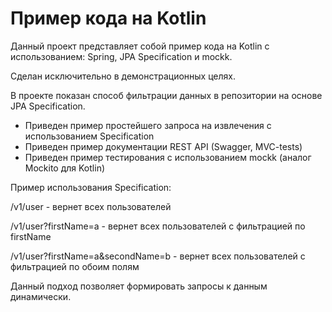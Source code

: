 # Пример кода на Kotlin
Данный проект представляет собой пример кода на Kotlin с использованием: Spring, JPA Specification и mockk.

Сделан исключительно в демонстрационных целях.

В проекте показан способ фильтрации данных в репозитории на основе JPA Specification.


- Приведен пример простейшего запроса на извлечения с использованием Specification
- Приведен пример документации REST API (Swagger, MVC-tests)
- Приведен пример тестирования с использованием mockk (аналог Mockito для Kotlin)

Пример использования Specification:

/v1/user - вернет всех пользователей

/v1/user?firstName=a - вернет всех пользователей с фильтрацией по firstName

/v1/user?firstName=a&secondName=b - вернет всех пользователей с фильтрацией по обоим полям

 Данный подход позволяет формировать запросы к данным динамически.